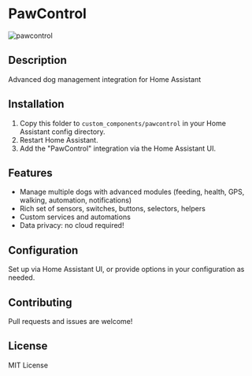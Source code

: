 # PawControl

![pawcontrol](https://user-images.githubusercontent.com/000000/00000000-0000-0000-0000-000000000000.png)

## Description
Advanced dog management integration for Home Assistant

## Installation

1. Copy this folder to `custom_components/pawcontrol` in your Home Assistant config directory.
2. Restart Home Assistant.
3. Add the "PawControl" integration via the Home Assistant UI.

## Features

- Manage multiple dogs with advanced modules (feeding, health, GPS, walking, automation, notifications)
- Rich set of sensors, switches, buttons, selectors, helpers
- Custom services and automations
- Data privacy: no cloud required!

## Configuration

Set up via Home Assistant UI, or provide options in your configuration as needed.

## Contributing

Pull requests and issues are welcome!

## License

MIT License
